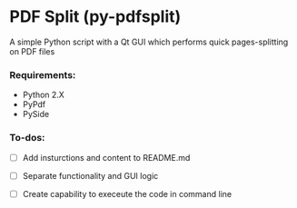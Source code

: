 # PDF Split (py-pdfsplit)
A simple Python script with a Qt GUI which performs quick pages-splitting on PDF files

### Requirements:
- Python 2.X
- PyPdf
- PySide

### To-dos:
- [ ] Add insturctions and content to README.md
- [ ] Separate functionality and GUI logic
- [ ] Create capability to execeute the code in command line

